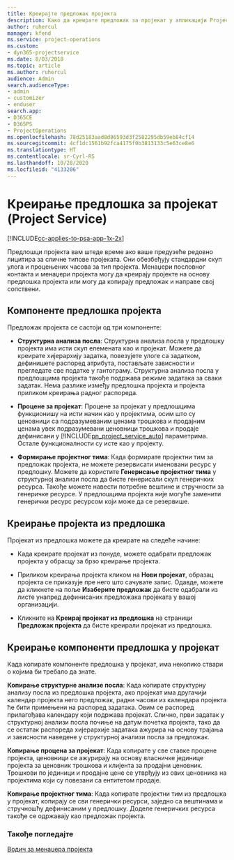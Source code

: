 ```yaml
---
title: Креирајте предложак пројекта
description: Како да креирате предложак за пројекат у апликацији Project Service
author: ruhercul
manager: kfend
ms.service: project-operations
ms.custom:
- dyn365-projectservice
ms.date: 8/03/2018
ms.topic: article
ms.author: ruhercul
audience: Admin
search.audienceType:
- admin
- customizer
- enduser
search.app:
- D365CE
- D365PS
- ProjectOperations
ms.openlocfilehash: 78d25183aad8d86593d3f2582295db59eb84cf14
ms.sourcegitcommit: 4cf1dc1561b92fca4175f0b3813133c5e63ce8e6
ms.translationtype: HT
ms.contentlocale: sr-Cyrl-RS
ms.lasthandoff: 10/28/2020
ms.locfileid: "4133206"
---
```

# <a name="create-a-project-template-project-service"></a>Креирање предлошка за пројекат (Project Service)

[!INCLUDE[cc-applies-to-psa-app-1x-2x](../includes/cc-applies-to-psa-app-1x-2x.md)]

Предлошци пројекта вам штеде време ако ваше предузеће редовно лицитира за сличне типове пројеката. Они обезбеђују стандардни скуп улога и процењених часова за тип пројекта. Менаџери пословног контакта и менаџери пројекта могу да креирају пројекте на основу предлошка пројекта или могу да копирају предложак и направе свој сопствени.  
  
## <a name="components-of-project-template"></a>Компоненте предлошка пројекта
 Предложак пројекта се састоји од три компоненте:  
  
- **Структурна анализа посла**: Структурна анализа посла у предлошку пројекта има исти скуп елемената као и пројекат. Можете да креирате хијерархију задатка, повезујете улоге са задатком, дефинишете распоред атрибута, постављате зависности и прегледате све податке у гантограму. Структурна анализа посла у предлошцима пројекта такође подржава режиме задатака за сваки задатак. Нема разлике између предлошка пројекта и пројекта приликом креирања радног распореда.  
  
- **Процене за пројекат**: Процене за пројекат у предлошцима функционишу на исти начин као у пројектима, осим што су ценовници са подразумеваним ценама трошкова и продајним ценама увек подразумевани ценовници трошкова и продаје дефинисани у [!INCLUDE[pn_project_service_auto](../includes/pn-project-service-auto.md)] параметрима. Остале функционалности су исте као у пројекту.  
  
- **Формирање пројектног тима**: Када формирате пројектни тим за предложак пројекта, не можете резервисати именовани ресурс у предлошку. Можете да користите **Генерисање пројектног тима** у структурној анализи посла да бисте генерисали скуп генеричких ресурса. Такође можете навести потребне вештине и стручности за генеричке ресурсе. У предлошцима пројекта није могуће заменити генерички ресурс ресурсом који може да се резервише.  
  
## <a name="create-a-project-from-a-template"></a>Креирање пројекта из предлошка  
 Пројекат из предлошка можете да креирате на следеће начине:  
  
-   Када креирате пројекат из понуде, можете одабрати предложак пројекта у обрасцу за брзо креирање пројекта.  
  
-   Приликом креирања пројекта кликом на **Нови пројекат**, образац пројекта се приказује пре него што сачувате запис. Одавде, можете да кликнете на поље **Изаберите предложак** да бисте одабрали из листе унапред дефинисаних предложака пројеката у вашој организацији.  
  
-   Кликните на **Креирај пројекат из предлошка** на страници **Предложак пројекта** да бисте креирали пројекат из предлошка.  
  
## <a name="copying-components-of-a-template-to-a-project"></a>Креирање компоненти предлошка у пројекат  
 Када копирате компоненте предлошка у пројекат, има неколико ствари о којима би требало да знате.  
  
 **Копирање структурне анализе посла**: Када копирате структурну анализу посла из предлошка пројекта, ако пројекат има другачији календар пројекта него предложак, радни часови из календара пројекта ће бити примењени на распоред задатака. Овим се распоред прилагођава календару који подржава пројекат. Слично, први задатак у структурној анализи посла почиње на датум почетка пројекта, тако да се остатак распореда хијерархије задатака ажурира на основу трајања и зависности наведене у структурној анализи посла за предложак.  
  
 **Копирање процена за пројекат**: Када копирате у све ставке процене пројекта, ценовници се ажурирају на основу власничке јединице пројекта за ценовник трошкова и клијента за продајни ценовник. Трошкови по јединици и продајне цене се утврђују из ових ценовника на пројектима који су повезани са ентитетом продаје.  
  
 **Копирање пројектног тима**: Када копирате пројектни тим из предлошка у пројекат, копирају се сви генерички ресурси, заједно са вештинама и стручношћу дефинисаним у предлошку. Доделе генеричких ресурса такође се одржавају као предложак пројекта.  
  
### <a name="see-also"></a>Такође погледајте  
 [Водич за менаџера пројекта](../psa/project-manager-guide.md)
